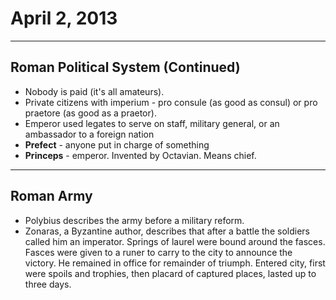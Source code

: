 # April 2, 2013
***
## Roman Political System (Continued)
-	Nobody is paid (it's all amateurs).
-	Private citizens with imperium - pro consule (as good as consul) or pro praetore (as good as a praetor).
-	Emperor used legates to serve on staff, military general, or an ambassador to a foreign nation
-	**Prefect** - anyone put in charge of something
-	**Princeps** - emperor. Invented by Octavian. Means chief.
***

## Roman Army
-	Polybius describes the army before a military reform.
-	Zonaras, a Byzantine author, describes that after a battle the soldiers called him an imperator. Springs of laurel were bound around the fasces. Fasces were given to a runer to carry to the city to announce the victory. He remained in office for remainder of triumph. Entered city, first were spoils and trophies, then placard of captured places, lasted up to three days.
